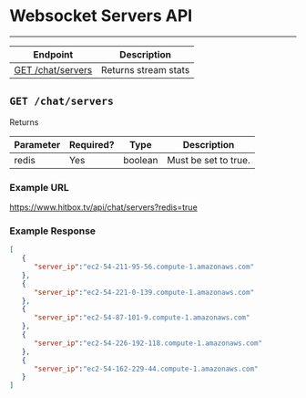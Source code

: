 # Websocket Servers API
***


| Endpoint | Description |
| ---- | --------------- |
| [GET /chat/servers](/chat/servers.md#get-chatservers) | Returns stream stats |

## `GET /chat/servers`

Returns

| Parameter | Required? | Type | Description |
| --- | --- | --- | --- |
| redis | Yes | boolean | Must be set to true. |

### Example URL

https://www.hitbox.tv/api/chat/servers?redis=true

### Example Response 

```json
[
   {
      "server_ip":"ec2-54-211-95-56.compute-1.amazonaws.com"
   },
   {
      "server_ip":"ec2-54-221-0-139.compute-1.amazonaws.com"
   },
   {
      "server_ip":"ec2-54-87-101-9.compute-1.amazonaws.com"
   },
   {
      "server_ip":"ec2-54-226-192-118.compute-1.amazonaws.com"
   },
   {
      "server_ip":"ec2-54-162-229-44.compute-1.amazonaws.com"
   }
]
```
